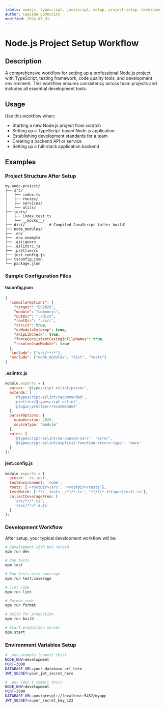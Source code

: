 ```yaml
---
labels: nodejs, typescript, javascript, setup, project-setup, development-environment, testing, code-quality, eslint, prettier, beginner
author: Cascade Community
modified: 2024-07-31
---
```


# Node.js Project Setup Workflow

## Description

A comprehensive workflow for setting up a professional Node.js project with TypeScript, testing framework, code quality tools, and development environment. This workflow ensures consistency across team projects and includes all essential development tools.

## Usage

Use this workflow when:
- Starting a new Node.js project from scratch
- Setting up a TypeScript-based Node.js application
- Establishing development standards for a team
- Creating a backend API or service
- Setting up a full-stack application backend

## Examples

### Project Structure After Setup
```
my-node-project/
├── src/
│   ├── index.ts
│   ├── routes/
│   ├── services/
│   └── utils/
├── tests/
│   ├── index.test.ts
│   └── __mocks__/
├── dist/           # Compiled JavaScript (after build)
├── node_modules/
├── .env
├── .env.example
├── .gitignore
├── .eslintrc.js
├── .prettierrc
├── jest.config.js
├── tsconfig.json
└── package.json
```

### Sample Configuration Files

#### tsconfig.json
```json
{
  "compilerOptions": {
    "target": "ES2020",
    "module": "commonjs",
    "outDir": "./dist",
    "rootDir": "./src",
    "strict": true,
    "esModuleInterop": true,
    "skipLibCheck": true,
    "forceConsistentCasingInFileNames": true,
    "resolveJsonModule": true
  },
  "include": ["src/**/*"],
  "exclude": ["node_modules", "dist", "tests"]
}
```

#### .eslintrc.js
```javascript
module.exports = {
  parser: '@typescript-eslint/parser',
  extends: [
    '@typescript-eslint/recommended',
    'prettier/@typescript-eslint',
    'plugin:prettier/recommended'
  ],
  parserOptions: {
    ecmaVersion: 2020,
    sourceType: 'module'
  },
  rules: {
    '@typescript-eslint/no-unused-vars': 'error',
    '@typescript-eslint/explicit-function-return-type': 'warn'
  }
};
```

#### jest.config.js
```javascript
module.exports = {
  preset: 'ts-jest',
  testEnvironment: 'node',
  roots: ['<rootDir>/src', '<rootDir>/tests'],
  testMatch: ['**/__tests__/**/*.ts', '**/?(*.)+(spec|test).ts'],
  collectCoverageFrom: [
    'src/**/*.ts',
    '!src/**/*.d.ts'
  ]
};
```

### Development Workflow
After setup, your typical development workflow will be:

```bash
# Development with hot reload
npm run dev

# Run tests
npm test

# Run tests with coverage
npm run test:coverage

# Lint code
npm run lint

# Format code
npm run format

# Build for production
npm run build

# Start production server
npm start
```

### Environment Variables Setup
```bash
# .env.example (commit this)
NODE_ENV=development
PORT=3000
DATABASE_URL=your_database_url_here
JWT_SECRET=your_jwt_secret_here

# .env (don't commit this)
NODE_ENV=development
PORT=3000
DATABASE_URL=postgresql://localhost:5432/myapp
JWT_SECRET=super_secret_key_123
```
